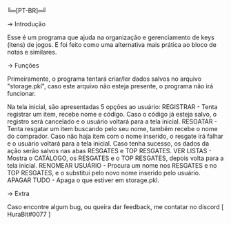 ╚═[PT-BR]═╝

-> Introdução

Esse é um programa que ajuda na organização e gerenciamento de keys (itens) de jogos. E foi feito como uma alternativa mais prática ao bloco de notas e similares.

-> Funções

Primeiramente, o programa tentará criar/ler dados salvos no arquivo "storage.pkl", caso este arquivo não esteja presente, o programa não irá funcionar.

Na tela inicial, são apresentadas 5 opções ao usuário:
REGISTRAR - Tenta registrar um item, recebe nome e código. Caso o código já esteja salvo, o registro será cancelado e o usuário voltará para a tela inicial.
RESGATAR - Tenta resgatar um item buscando pelo seu nome, também recebe o nome do comprador. Caso não haja item com o nome inserido, o resgate irá falhar e o usuário voltará para a tela inicial. Caso tenha sucesso, os dados da ação serão salvos nas abas RESGATES e TOP RESGATES.
VER LISTAS - Mostra o CATÁLOGO, os RESGATES e o TOP RESGATES, depois volta para a tela inicial.
RENOMEAR USUÁRIO - Procura um nome nos RESGATES e no TOP RESGATES, e o substitui pelo novo nome inserido pelo usuário.
APAGAR TUDO - Apaga o que estiver em storage.pkl.

-> Extra

Caso encontre algum bug, ou queira dar feedback, me contatar no discord [ HuraBit#0077 ]
